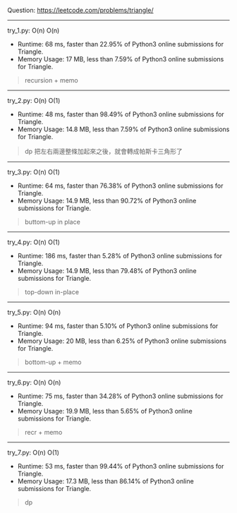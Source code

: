 Question: https://leetcode.com/problems/triangle/

---

try_1.py: O(n) O(n)

* Runtime: 68 ms, faster than 22.95% of Python3 online submissions for Triangle.
* Memory Usage: 17 MB, less than 7.59% of Python3 online submissions for Triangle.

> recursion + memo

---

try_2.py: O(n) O(1)

* Runtime: 48 ms, faster than 98.49% of Python3 online submissions for Triangle.
* Memory Usage: 14.8 MB, less than 7.59% of Python3 online submissions for Triangle.

> dp
> 把左右兩邊整條加起來之後，就會轉成帕斯卡三角形了

---

try_3.py: O(n) O(1)

* Runtime: 64 ms, faster than 76.38% of Python3 online submissions for Triangle.
* Memory Usage: 14.9 MB, less than 90.72% of Python3 online submissions for Triangle.

> buttom-up in place

---

try_4.py: O(n) O(1)

* Runtime: 186 ms, faster than 5.28% of Python3 online submissions for Triangle.
* Memory Usage: 14.9 MB, less than 79.48% of Python3 online submissions for Triangle.

> top-down in-place

---

try_5.py: O(n) O(n)

* Runtime: 94 ms, faster than 5.10% of Python3 online submissions for Triangle.
* Memory Usage: 20 MB, less than 6.25% of Python3 online submissions for Triangle.

> bottom-up + memo

---

try_6.py: O(n) O(n)

* Runtime: 75 ms, faster than 34.28% of Python3 online submissions for Triangle.
* Memory Usage: 19.9 MB, less than 5.65% of Python3 online submissions for Triangle.

> recr + memo

---

try_7.py: O(n) O(1)

* Runtime: 53 ms, faster than 99.44% of Python3 online submissions for Triangle.
* Memory Usage: 17.3 MB, less than 86.14% of Python3 online submissions for Triangle.

> dp

